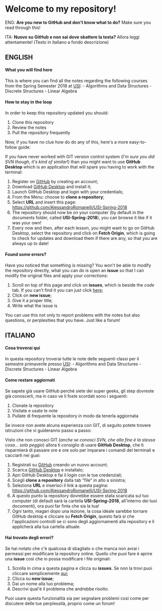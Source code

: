 # Welcome to my repository!
ENG: **Are you new to GitHub and don't know what to do?** Make sure you read through this!

ITA: **Nuovo su GitHub e non sai dove sbattere la testa?** Allora leggi attentamente! (Testo in italiano a fondo descrizione)

## ENGLISH
#### What you will find here
This is where you can find all the notes regarding the following courses from the Spring Semester 2018 at [USI](https://www.usi.ch):
    -   Algorithms and Data Structures
    -   Discrete Structures
    -   Linear Algebra

#### How to stay in the loop
In order to keep this repository updated you should:
1.  Clone this repository
2.  Review the notes
3.  Pull the repository frequently
    
Now, if you have no clue how do do any of this, here's a more easy-to-follow guide:

If you have never worked with GIT version control system (_I'm sure you did SVN though, it's kind of similar!_) than you might want to use **GitHub Desktop** which is an application that will spare you having to work with the terminal:

1.  Register on [GitHub](https://github.com/join) by creating an account;
2.  Download [GitHub Desktop](https://desktop.github.com) and install it;
3.  Launch GitHub Desktop and login with your credentials;
4.  From the Menu: choose to **clone a repository**;
5.  Select **URL** and insert this page: https://github.com/AlessandroRomanelli/USI-Spring-2018
6.  The repository should now be on your computer (by default in the documents folder, called **USI-Spring-2018**), you can browse it like if it was your own!
7.  Every now and then, after each lesson, you might want to go on GitHub Desktop, select the repository and click on **Fetch Origin**, which is going to check for updates and download them if there are any, so that you are always up to date!

#### Found some errors?
Have you noticed that something is missing? You won't be able to modify the repository directly, what you can do is open an **issue** so that I can modify the original files and apply your corrections:
1. Scroll on top of this page and click on **issues**, which is beside the *code* tab. If you can't find it you can just click [here](https://github.com/AlessandroRomanelli/USI-Spring-2018/issues);
2. Click on **new issue**;
3. Give it a proper title;
4. Write what the issue is

You can use this not only to report problems with the notes but also questions, or perplexities that you have. Just like a forum!

## ITALIANO
#### Cosa troverai qui
In questa repository troverai tutte le note delle seguenti classi per il semestre primaverile presso [USI](https://www.usi.ch):
    -   Algorithms and Data Structures
    -   Discrete Structures
    -   Linear Algebra

#### Come restare aggiornati
Se sapete già usare GitHub perché siete dei super geeks, gli step dovreste già conoscerli, ma in caso ve li foste scordati sono i seguenti:
1.  Clonate la repository
2.  Visitate e usate le note
3.  Pullate di frequente la repository in modo da tenerla aggiornata
    
Se invece non avete alcuna esperienza con GIT, di seguito potete trovere istruzioni che vi guideranno passo a passo:

Visto che non conosci GIT (_anche se conosci SVN, che alla fine è la stessa cosa... solo peggio_) allora ti consiglio di usare **GitHub Desktop**, che ti risparmierà di passare ore e ore solo per imparare i comandi del terminali e cacciarti nei guai:

1.  Registrati su [GitHub](https://github.com/join) creando un nuovo account;
2.  Scarica [GitHub Desktop](https://desktop.github.com) e installalo;
3.  Apri GitHub Desktop e fai il login con le tue credenziali;
4.  Scegli **clone a repository** dalla tab "file" in alto a sinistra;
5.  Seleziona **URL** e inserisci il link a questa pagina: https://github.com/AlessandroRomanelli/USI-Spring-2018
6.  A questo punto la repository dovrebbe essere stata scaricata sul tuo computer (di default sarà la cartella **USI-Spring-2018**, all'interno dei tuoi documenti), ora puoi far finta che sia la tua!
7.  Ogni tanto, magari dopo una lezione, la cosa ideale sarebbe tornare GitHub desktop e cliccare su **Fetch Origin**, questo farà sì che l'applicazioni controlli se ci sono degli aggiornamenti alla repository e li applicherà alla tua cartella attuale.

#### Hai trovato degli errori?
Se hai notato che c'è qualcosa di sbagliato o che manca non avrai i permessi per modificare la repository online. Quello che puoi fare è aprire una **issue** così che io possa modificare i file originali:

1. Scrolla in cima a questa pagina e clicca su **issues**. Se non la trovi puoi cliccare semplicemente [qui](https://github.com/AlessandroRomanelli/USI-Spring-2018/issues);
2. Clicca su **new issue**;
3. Dai un nome alla tuo problema;
4. Descrivi qual'è il problema che andrebbe risolto.

Puoi usare questa funzionalità sia per segnalare problemi così come per discutere delle tue perplessità, proprio come un forum! 





